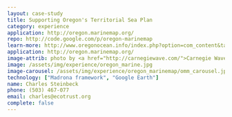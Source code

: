 ```yaml
---
layout: case-study
title: Supporting Oregon's Territorial Sea Plan
category: experience
application: http://oregon.marinemap.org/
repo: http://code.google.com/p/oregon-marinemap
learn-more: http://www.oregonocean.info/index.php?option=com_content&task=view&id=339&Itemid=12
application: http://oregon.marinemap.org/
image-attrib: photo by <a href="http://carnegiewave.com/">Carnegie Wave Energy</a>, Some Rights Reserved
image: /assets/img/experience/oregon_marine.jpg
image-carousel: /assets/img/experience/oregon_marinemap/omm_carousel.jpg
technology: ["Madrona framework", "Google Earth"]
name: Charles Steinbeck
phone: (503) 467-077
email: charles@ecotrust.org
complete: false
---
```

	